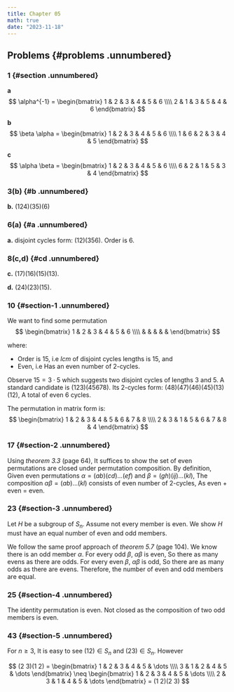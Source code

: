 ```yaml
---
title: Chapter 05
math: true
date: "2023-11-18"
---
```



## Problems {#problems .unnumbered}

### 1 {#section .unnumbered}

**a**
$$
\alpha^{-1} =
\begin{bmatrix}
    1 & 2 & 3 & 4 & 5 & 6 \\\\
    2 & 1 & 3 & 5 & 4 & 6
\end{bmatrix}
$$

**b**
$$
\beta \alpha = 
\begin{bmatrix}
    1 & 2 & 3 & 4 & 5 & 6 \\\\
    1 & 6 & 2 & 3 & 4 & 5
\end{bmatrix}
$$

**c** 
$$
\alpha \beta = 
\begin{bmatrix}
    1 & 2 & 3 & 4 & 5 & 6 \\\\
    6 & 2 & 1 & 5 & 3 & 4
\end{bmatrix}
$$

### 3(b) {#b .unnumbered}

**b.** $(1 2 4)(3 5)(6)$

### 6(a) {#a .unnumbered}

**a.** disjoint cycles form: $(1 2)(3 5 6)$. Order is $6$.

### 8(c,d) {#cd .unnumbered}

**c.** $(1 7)(1 6)(1 5)(1 3)$.

**d.** $(2 4)(2 3)(1 5)$.

### 10 {#section-1 .unnumbered}

We want to find some permutation
$$
\begin{bmatrix}
    1 & 2 & 3 & 4 & 5 & 6 \\\\
      &   &   &   &   &  
\end{bmatrix}
$$

where:
- Order is $15$, i.e $lcm$ of disjoint cycles lengths is $15$, and
- Even, i.e Has an even number of 2-cycles.

Observe $15 = 3 \cdot 5$ which suggests two disjoint cycles of lengths $3$ and $5$. A standard candidate is $(1 2 3)(4 5 6 7 8)$. Its 2-cycles form: $(4 8)(4 7)(4 6)(4 5)(1 3)(1 2)$, A total of even 6 cycles.

The permutation in matrix form is:
$$
\begin{bmatrix}
    1 & 2 & 3 & 4 & 5 & 6 & 7 & 8 \\\\
    2 & 3 & 1 & 5 & 6 & 7 & 8 & 4
\end{bmatrix}
$$


### 17 {#section-2 .unnumbered}

Using *theorem 3.3* (page 64), It suffices to show the set of even permutations are closed under permutation composition. By definition, Given even permutations $\alpha = (a b)(c d) \dots (e f)$ and $\beta = (g h)(i j) \dots (k l)$, The composition $\alpha \beta = (a b) \dots (k l)$ consists of even number of 2-cycles, As even + even = even.


### 23 {#section-3 .unnumbered}

Let $H$ be a subgroup of $S_n$. Assume not every member is even. We show $H$ must have an equal number of even and odd members.

We follow the same proof approach of *theorem 5.7* (page 104). We know there is an odd member $\alpha$. For every odd $\beta$, $\alpha \beta$ is even, So there as many evens as there are odds. For every even $\beta$, $\alpha \beta$ is odd, So there are as many odds as there are evens. Therefore, the number of even and odd members are equal.


### 25 {#section-4 .unnumbered}

The identity permutation is even. Not closed as the composition of two
odd members is even.


### 43 {#section-5 .unnumbered}

For $n \geq 3$, It is easy to see $(1 2) \in S_n$ and $(2 3) \in S_n$. However

$$
(2 3)(1 2) = 
\begin{bmatrix}
    1 & 2 & 3 & 4 & 5 & \dots \\\\
    3 & 1 & 2 & 4 & 5 & \dots
\end{bmatrix}
\neq
\begin{bmatrix}
    1 & 2 & 3 & 4 & 5 & \dots \\\\
    2 & 3 & 1 & 4 & 5 & \dots
\end{bmatrix}
= (1 2)(2 3)
$$
